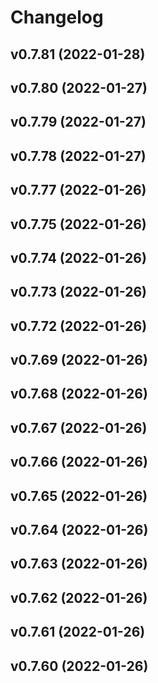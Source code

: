 # Changelog

<!--next-version-placeholder-->

## v0.7.81 (2022-01-28)


## v0.7.80 (2022-01-27)


## v0.7.79 (2022-01-27)


## v0.7.78 (2022-01-27)


## v0.7.77 (2022-01-26)


## v0.7.75 (2022-01-26)


## v0.7.74 (2022-01-26)


## v0.7.73 (2022-01-26)


## v0.7.72 (2022-01-26)


## v0.7.69 (2022-01-26)


## v0.7.68 (2022-01-26)


## v0.7.67 (2022-01-26)


## v0.7.66 (2022-01-26)


## v0.7.65 (2022-01-26)


## v0.7.64 (2022-01-26)


## v0.7.63 (2022-01-26)


## v0.7.62 (2022-01-26)


## v0.7.61 (2022-01-26)


## v0.7.60 (2022-01-26)

